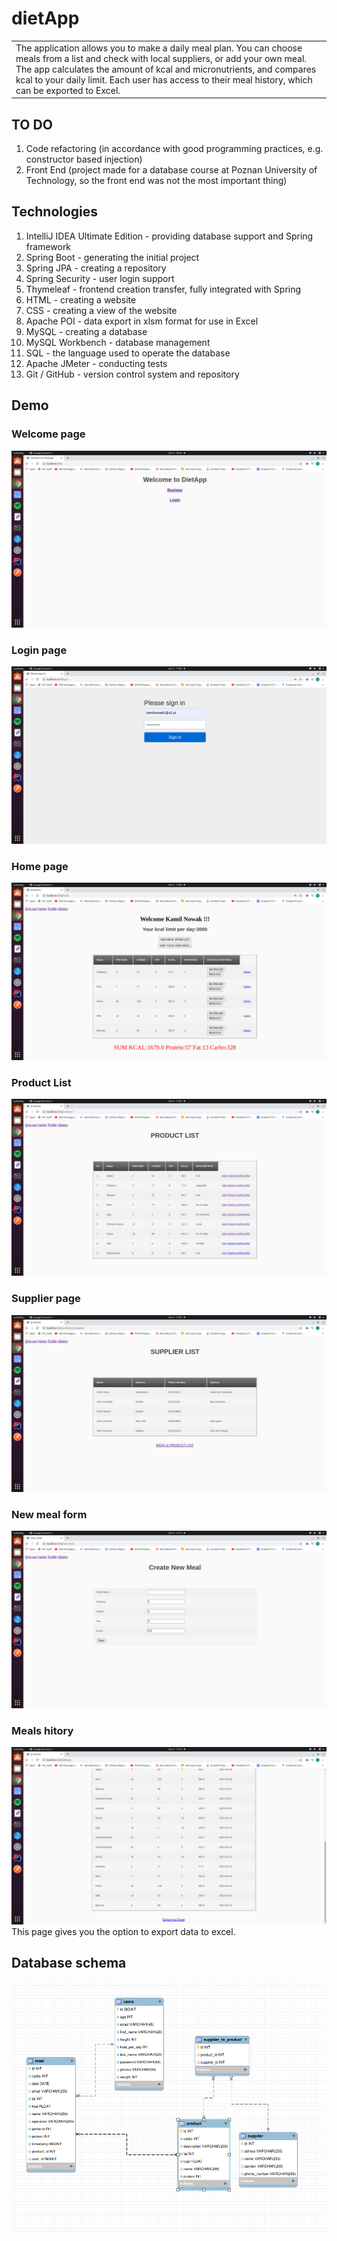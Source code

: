 # dietApp
<table>
<tr>
<td>
  The application allows you to make a daily meal plan. You can choose meals from a list and check with local suppliers, or add your own meal. The app calculates the amount of kcal and micronutrients, and compares kcal to your daily limit. Each user has access to their meal history, which can be exported to Excel.
</td>
</tr>
</table>

## TO DO
1. Code refactoring (in accordance with good programming practices, e.g. constructor based injection)
2. Front End (project made for a database course at Poznan University of Technology, so the front end was not the most important thing)

## Technologies
1. IntelliJ IDEA Ultimate Edition - providing database support and Spring framework
2. Spring Boot - generating the initial project
3. Spring JPA - creating a repository
4. Spring Security - user login support
5. Thymeleaf - frontend creation transfer, fully integrated with Spring
6. HTML - creating a website
7. CSS - creating a view of the website
8. Apache POI - data export in xlsm format for use in Excel
9. MySQL - creating a database
10. MySQL Workbench - database management
11. SQL - the language used to operate the database
12. Apache JMeter - conducting tests
13. Git / GitHub - version control system and repository

## Demo
 
### Welcome page
![alt text](https://github.com/konradw98/dietApp/blob/42648347cc2928d0d1476beedb3a44a4cd4d39c5/welcome.png)

### Login page
![alt text](https://github.com/konradw98/dietApp/blob/42648347cc2928d0d1476beedb3a44a4cd4d39c5/login.png)

### Home page
![alt text](https://github.com/konradw98/dietApp/blob/42648347cc2928d0d1476beedb3a44a4cd4d39c5/home.png)

### Product List
![alt text](https://github.com/konradw98/dietApp/blob/42648347cc2928d0d1476beedb3a44a4cd4d39c5/product-list.png)

### Supplier page
![alt text](https://github.com/konradw98/dietApp/blob/42648347cc2928d0d1476beedb3a44a4cd4d39c5/supplier-list.png)

### New meal form
![alt text](https://github.com/konradw98/dietApp/blob/42648347cc2928d0d1476beedb3a44a4cd4d39c5/new-meal.png)

### Meals hitory
![alt text](https://github.com/konradw98/dietApp/blob/42648347cc2928d0d1476beedb3a44a4cd4d39c5/meals-history.png)
This page gives you the option to export data to excel.

## Database schema
![alt text](https://github.com/konradw98/dietApp/blob/4fa7aaf45d9c82ef539f7a7664047fb21dfb8d10/BDschema.png)

